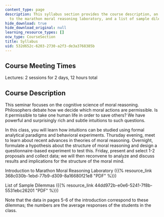 ```yaml
---
content_type: page
description: This syllabus section provides the course description, an introduction
  to the marathon moral reasoning laboratory, and a list of sample dilemmas.
hide_download: true
hide_download_original: null
learning_resource_types: []
ocw_type: CourseSection
title: Syllabus
uid: 532d652c-6203-2730-a2f3-de3a3768385b
---
```


Course Meeting Times
--------------------

Lectures: 2 sessions for 2 days, 12 hours total

Course Description
------------------

This seminar focuses on the cognitive science of moral reasoning. Philosophers debate how we decide which moral actions are permissible. Is it permissible to take one human life in order to save others? We have powerful and surprisingly rich and subtle intuitions to such questions.

In this class, you will learn how intuitions can be studied using formal analytical paradigms and behavioral experiments. Thursday evening, meet to learn about recent advances in theories of moral reasoning. Overnight, formulate a hypothesis about the structure of moral reasoning and design a questionnaire-based experiment to test this. Friday, present and select 1-2 proposals and collect data; we will then reconvene to analyze and discuss results and implications for the structure of the moral mind.

Introduction to Marathon Moral Reasoning Laboratory ({{% resource_link 368c030b-1ebd-77b9-d309-8a16680f21e8 "PDF" %}})

List of Sample Dilemmas ({{% resource_link 44dd972b-e0e6-5241-7f8b-5531ebc26201 "PDF" %}})

Note that the data in pages 5-6 of the introduction correspond to these dilemmas; the numbers are the average responses of the students in the class.